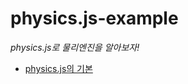 # physics.js-example
_physics.js로 물리엔진을 알아보자!_

- <a href="https://github.com/KumJungMin/physics.js-example/blob/main/docs/physics_1.md">physics.js의 기본</a>
